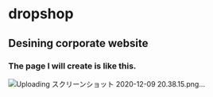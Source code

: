 # dropshop
 ## Desining corporate website
 ### The page I will create is like this.

 ![Uploading スクリーンショット 2020-12-09 20.38.15.png…]()
